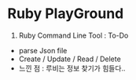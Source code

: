 # Ruby PlayGround

1. Ruby Command Line Tool : To-Do

- parse Json file
- Create / Update / Read / Delete
- 느낀 점 : 루비는 정보 찾기가 힘들다..
